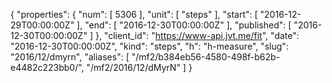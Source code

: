 {
  "properties": {
    "num": [
      5306
    ],
    "unit": [
      "steps"
    ],
    "start": [
      "2016-12-29T00:00:00Z"
    ],
    "end": [
      "2016-12-30T00:00:00Z"
    ],
    "published": [
      "2016-12-30T00:00:00Z"
    ]
  },
  "client_id": "https://www-api.jvt.me/fit",
  "date": "2016-12-30T00:00:00Z",
  "kind": "steps",
  "h": "h-measure",
  "slug": "2016/12/dmyrn",
  "aliases": [
    "/mf2/b384eb56-4580-498f-b62b-e4482c223bb0/",
    "/mf2/2016/12/dMyrN"
  ]
}
